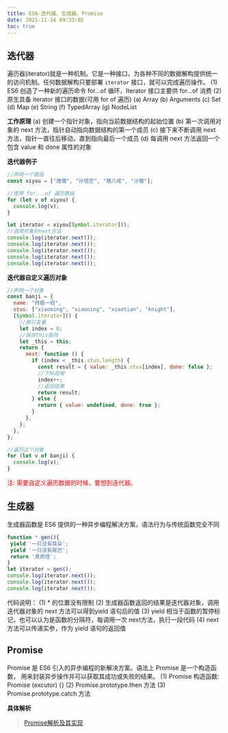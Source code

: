 ```yaml
---
title: ES6-迭代器、生成器、Promise
date: 2021-11-16 09:33:02
toc: true
---
```


## 迭代器

遍历器(iterator)就是一种机制。它是一种接口，为各种不同的数据解构提供统一的访问机制。任何数据解构只要部署 `iterator` 接口，就可以完成遍历操作。
(1) ES6 创造了一种新的遍历命令 for...of 循环，Iterator 接口主要供 for...of 消费
(2) 原生具备 iterator 接口的数据(可用 for of 遍历)
(a) Array
(b) Arguments
(c) Set
(d) Map
(e) String
(f) TypedArray
(g) NodeList

**工作原理**
(a) 创建一个指针对象，指向当前数据结构的起始位置
(b) 第一次调用对象的 next 方法，指针自动指向数据结构的第一个成员
(c) 接下来不断调用 next 方法，指针一直往后移动，直到指向最后一个成员
(d) 每调用 next 方法返回一个包含 value 和 done 属性的对象

**迭代器例子**

```js
//声明一个数组
const xiyou = ["唐僧", "孙悟空", "猪八戒", "沙僧"];

//使用 for...of 遍历数组
for (let v of xiyou) {
  console.log(v);
}

let iterator = xiyou[Symbol.iterator]();
//调用对象的next方法
console.log(iterator.next());
console.log(iterator.next());
console.log(iterator.next());
console.log(iterator.next());
console.log(iterator.next());
```

**迭代器自定义遍历对象**

```js
//声明一个对象
const banji = {
  name: "终极一班",
  stus: ["xiaoming", "xiaoning", "xiaotian", "knight"],
  [Symbol.iterator]() {
    //索引变量
    let index = 0;
    //保存this指向
    let _this = this;
    return {
      next: function () {
        if (index < _this.stus.length) {
          const result = { value: _this.stus[index], done: false };
          //下标自增
          index++;
          //返回结果
          return result;
        } else {
          return { value: undefined, done: true };
        }
      },
    };
  },
};

//遍历这个对象
for (let v of banji) {
  console.log(v);
}
```

<span style="color: red">注: 需要自定义遍历数据的时候，要想到迭代器。</span>


## 生成器
生成器函数是 ES6 提供的一种异步编程解决方案，语法行为与传统函数完全不同

```js
function * gen(){
 yield '一只没有耳朵';
 yield '一只没有尾巴';
 return '真奇怪';
}
let iterator = gen();
console.log(iterator.next());
console.log(iterator.next());
console.log(iterator.next());
```

代码说明：
(1) * 的位置没有限制
(2) 生成器函数返回的结果是迭代器对象，调用迭代器对象的 next 方法可以得到yield 语句后的值
(3) yield 相当于函数的暂停标记，也可以认为是函数的分隔符，每调用一次 next方法，执行一段代码
(4) next 方法可以传递实参，作为 yield 语句的返回值

## Promise
Promise 是 ES6 引入的异步编程的新解决方案。语法上 Promise 是一个构造函数，
用来封装异步操作并可以获取其成功或失败的结果。
(1) Promise 构造函数: Promise (excutor) {}
(2) Promise.prototype.then 方法
(3) Promise.prototype.catch 方法

**具体解析**
>[Promise解析及其实现](/All/js/promise "Promise")
